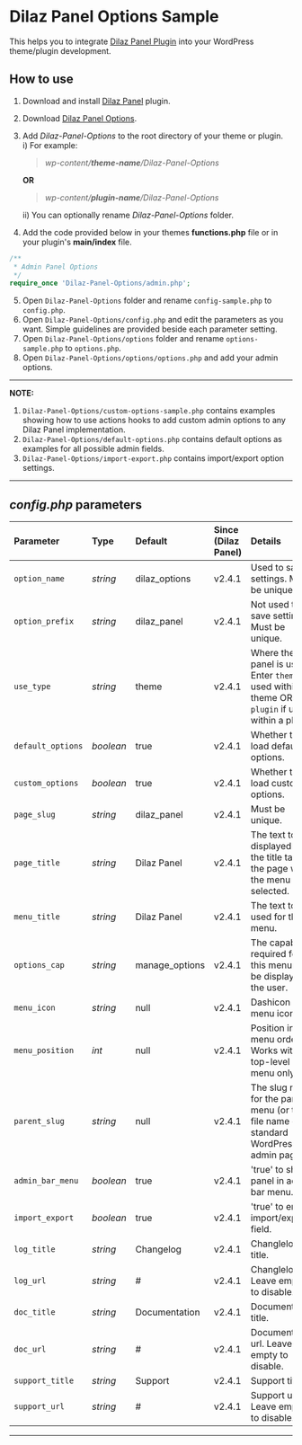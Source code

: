 # Dilaz Panel Options Sample
This helps you to integrate [Dilaz Panel Plugin](https://github.com/Rodgath/Dilaz-Panel-Plugin) into your WordPress theme/plugin development. 

## How to use
1. Download and install [Dilaz Panel](https://github.com/Rodgath/Dilaz-Panel-Plugin/archive/master.zip) plugin.
2. Download [Dilaz Panel Options](https://github.com/Rodgath/Dilaz-Panel-Options/archive/master.zip).
3. Add *Dilaz-Panel-Options* to the root directory of your theme or plugin. <br />
   i) For example: <br />
      > *wp-content/__theme-name__/Dilaz-Panel-Options*
      
      __OR__
      
      > *wp-content/__plugin-name__/Dilaz-Panel-Options* <br />
      
   ii) You can optionally rename *Dilaz-Panel-Options* folder.
4. Add the code provided below in your themes __functions.php__ file or in your plugin's __main/index__ file. 
```php
/**
 * Admin Panel Options
 */
require_once 'Dilaz-Panel-Options/admin.php';
```
5. Open ```Dilaz-Panel-Options``` folder and rename ```config-sample.php``` to ```config.php```.
6. Open ```Dilaz-Panel-Options/config.php``` and edit the parameters as you want. Simple guidelines are provided beside each parameter setting.
7. Open ```Dilaz-Panel-Options/options``` folder and rename ```options-sample.php``` to ```options.php```.
8. Open ```Dilaz-Panel-Options/options/options.php``` and add your admin options. 

***

__NOTE:__
1. ```Dilaz-Panel-Options/custom-options-sample.php``` contains examples showing how to use actions hooks to add custom admin options to any Dilaz Panel implementation.
2. ```Dilaz-Panel-Options/default-options.php``` contains default options as examples for all possible admin fields.
3. ```Dilaz-Panel-Options/import-export.php``` contains import/export option settings.

***

## *config.php* parameters

| Parameter     | Type    | Default | Since (Dilaz Panel)  | Details |
| :------------- |:----------|:----------| :-------------| :----- |
| `option_name`   | *string* | dilaz_options | v2.4.1 | Used to save settings. Must be unique. |
| `option_prefix` | *string* | dilaz_panel | v2.4.1 | Not used to save settings. Must be unique. |
| `use_type` | *string* | theme | v2.4.1 | Where the panel is used. Enter `theme` if used within a theme OR `plugin` if used within a plugin |
| `default_options` | *boolean* | true | v2.4.1 | Whether to load default options. |
| `custom_options` | *boolean* | true | v2.4.1 | Whether to load custom options. |
| `page_slug` | *string* | dilaz_panel | v2.4.1 | Must be unique. |
| `page_title` | *string* | Dilaz Panel | v2.4.1 | The text to be displayed in the title tags of the page when the menu is selected. |
| `menu_title` | *string* | Dilaz Panel | v2.4.1 | The text to be used for the menu. |
| `options_cap` | *string* | manage_options | v2.4.1 |The capability required for this menu to be displayed to the user. |
| `menu_icon` | *string* | null | v2.4.1 | Dashicon menu icon. |
| `menu_position` | *int* | null | v2.4.1 | Position in menu order. Works with top-level menu only. |
| `parent_slug` | *string* | null | v2.4.1 | The slug name for the parent menu (or the file name of a standard WordPress admin page). |
| `admin_bar_menu` | *boolean* | true | v2.4.1 | 'true' to show panel in admin bar menu. |
| `import_export` | *boolean* | true | v2.4.1 | 'true' to enable import/export field. |
| `log_title` | *string* | Changelog | v2.4.1 | Changlelog title. |
| `log_url` | *string* | # | v2.4.1 | Changlelog url. Leave empty to disable. |
| `doc_title` | *string* | Documentation | v2.4.1 | Documentation title. |
| `doc_url` | *string* | # | v2.4.1 | Documentation url. Leave empty to disable. |
| `support_title` | *string* | Support | v2.4.1 | Support title. |
| `support_url` | *string* | # | v2.4.1 | Support url. Leave empty to disable. |

*** 

